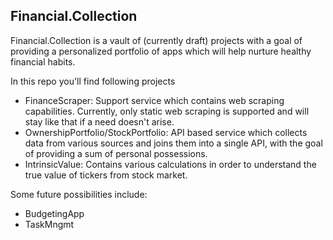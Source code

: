 ## Financial.Collection

Financial.Collection is a vault of (currently draft) projects with a goal of providing a personalized portfolio of apps which will help nurture healthy financial habits.

In this repo you'll find following projects

* FinanceScraper: Support service which contains web scraping capabilities. Currently, only static web scraping is supported and will stay like that if a need doesn't arise.
* OwnershipPortfolio/StockPortfolio: API based service which collects data from various sources and joins them into a single API, with the goal of providing a sum of personal possessions.
* IntrinsicValue: Contains various calculations in order to understand the true value of tickers from stock market.

Some future possibilities include:

* BudgetingApp
* TaskMngmt
